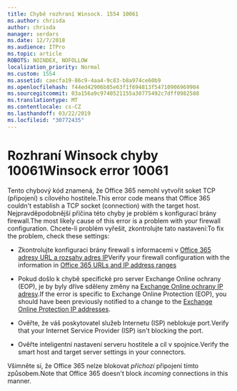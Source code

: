 ```yaml
---
title: Chybě rozhraní Winsock. 1554 10061
ms.author: chrisda
author: chrisda
manager: serdars
ms.date: 12/7/2018
ms.audience: ITPro
ms.topic: article
ROBOTS: NOINDEX, NOFOLLOW
localization_priority: Normal
ms.custom: 1554
ms.assetid: caecfa19-86c9-4aa4-9c83-b8a974ce60b9
ms.openlocfilehash: f44ed42906b85e63f1f694813f54710906969904
ms.sourcegitcommit: 03a156a9c9740521155a30775492c7dff0982588
ms.translationtype: MT
ms.contentlocale: cs-CZ
ms.lasthandoff: 03/22/2019
ms.locfileid: "30772435"
---
```

# <a name="winsock-error-10061"></a><span data-ttu-id="abc00-102">Rozhraní Winsock chyby 10061</span><span class="sxs-lookup"><span data-stu-id="abc00-102">Winsock error 10061</span></span>

<span data-ttu-id="abc00-103">Tento chybový kód znamená, že Office 365 nemohl vytvořit soket TCP (připojení) s cílového hostitele.</span><span class="sxs-lookup"><span data-stu-id="abc00-103">This error code means that Office 365 couldn't establish a TCP socket (connection) with the target host.</span></span> <span data-ttu-id="abc00-104">Nejpravděpodobnější příčina této chyby je problém s konfigurací brány firewall.</span><span class="sxs-lookup"><span data-stu-id="abc00-104">The most likely cause of this error is a problem with your firewall configuration.</span></span> <span data-ttu-id="abc00-105">Chcete-li problém vyřešit, zkontrolujte tato nastavení:</span><span class="sxs-lookup"><span data-stu-id="abc00-105">To fix the problem, check these settings:</span></span>
  
- <span data-ttu-id="abc00-106">Zkontrolujte konfiguraci brány firewall s informacemi v [Office 365 adresy URL a rozsahy adres IP](https://docs.microsoft.com/office365/enterprise/urls-and-ip-address-ranges)</span><span class="sxs-lookup"><span data-stu-id="abc00-106">Verify your firewall configuration with the information in [Office 365 URLs and IP address ranges](https://docs.microsoft.com/office365/enterprise/urls-and-ip-address-ranges)</span></span>
    
- <span data-ttu-id="abc00-107">Pokud došlo k chybě specifické pro server Exchange Online ochrany (EOP), je by byly dříve sděleny změny na [Exchange Online ochrany IP adresy](https://docs.microsoft.com/office365/SecurityCompliance/eop/exchange-online-protection-ip-addresses).</span><span class="sxs-lookup"><span data-stu-id="abc00-107">If the error is specific to Exchange Online Protection (EOP), you should have been previously notified to a change to the [Exchange Online Protection IP addresses](https://docs.microsoft.com/office365/SecurityCompliance/eop/exchange-online-protection-ip-addresses).</span></span>
    
- <span data-ttu-id="abc00-108">Ověřte, že váš poskytovatel služeb Internetu (ISP) neblokuje port.</span><span class="sxs-lookup"><span data-stu-id="abc00-108">Verify that your Internet Service Provider (ISP) isn't blocking the port.</span></span>
    
- <span data-ttu-id="abc00-109">Ověřte inteligentní nastavení serveru hostitele a cíl v spojnice.</span><span class="sxs-lookup"><span data-stu-id="abc00-109">Verify the smart host and target server settings in your connectors.</span></span>
    
<span data-ttu-id="abc00-110">Všimněte si, že Office 365 nelze blokovat *příchozí* připojení tímto způsobem.</span><span class="sxs-lookup"><span data-stu-id="abc00-110">Note that Office 365 doesn't block  *incoming*  connections in this manner.</span></span> 
  

